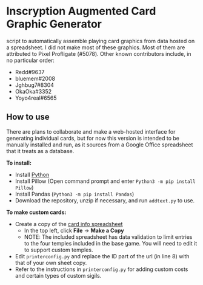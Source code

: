 # Inscryption Augmented Card Graphic Generator
script to automatically assemble playing card graphics from data hosted on a spreadsheet.
I did not make most of these graphics. Most of them are attributed to Pixel Profligate (#5078). Other known contributors include, in no particular order:
- Redd#9637
- bluemem#2008
- Jghbug7#8304
- OkaOka#3352
- Yoyo4real#6565

## How to use

There are plans to collaborate and make a web-hosted interface for generating individual cards, but for now this version is intended to be manually installed and run, as it sources from a Google Office spreadsheet that it treats as a database. 

**To install:**

* Install [Python](https://www.python.org/downloads/release/python-3113/)
* Install Pillow (Open command prompt and enter `Python3 -m pip install Pillow`)
* Install Pandas (`Python3 -m pip install Pandas`)
* Download the repository, unzip if necessary, and run `addtext.py` to use.

**To make custom cards:**

* Create a copy of the [card info spreadsheet](https://docs.google.com/spreadsheets/d/1tvTXSsFDK5xAVALQPdDPJOitBufJE6UB_MN4q5nbLXk/)
	* In the top left, click **File** → **Make a Copy**
	* NOTE: The included spreadsheet has data validation to limit entries to the four temples included in the base game. You will need to edit it to support custom temples.
* Edit `printerconfig.py` and replace the ID part of the url (in line 8) with that of your own sheet copy.
* Refer to the instructions in `printerconfig.py` for adding custom costs and certain types of custom sigils. 